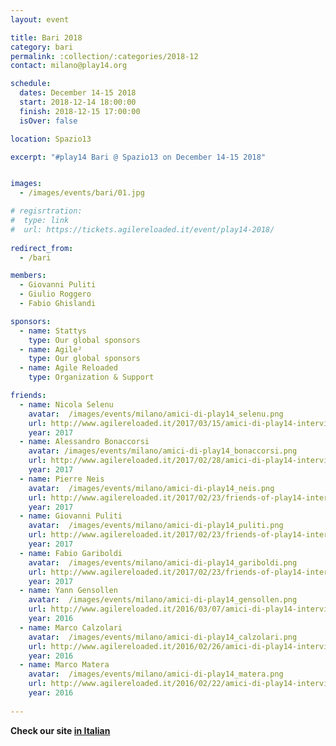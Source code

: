 ```yaml
---
layout: event

title: Bari 2018
category: bari
permalink: :collection/:categories/2018-12
contact: milano@play14.org

schedule:
  dates: December 14-15 2018
  start: 2018-12-14 18:00:00
  finish: 2018-12-15 17:00:00
  isOver: false

location: Spazio13

excerpt: "#play14 Bari @ Spazio13 on December 14-15 2018"


images:
  - /images/events/bari/01.jpg

# regisrtration:
#  type: link
#  url: https://tickets.agilereloaded.it/event/play14-2018/
  
redirect_from:
  - /bari

members:
  - Giovanni Puliti
  - Giulio Roggero
  - Fabio Ghislandi

sponsors:
  - name: Stattys
    type: Our global sponsors
  - name: Agile²
    type: Our global sponsors
  - name: Agile Reloaded
    type: Organization & Support

friends:
  - name: Nicola Selenu
    avatar:  /images/events/milano/amici-di-play14_selenu.png
    url: http://www.agilereloaded.it/2017/03/15/amici-di-play14-intervista-con-nicola-selenu/
    year: 2017
  - name: Alessandro Bonaccorsi
    avatar: /images/events/milano/amici-di-play14_bonaccorsi.png
    url: http://www.agilereloaded.it/2017/02/28/amici-di-play14-intervista-con-alessandro-bonaccorsi/
    year: 2017
  - name: Pierre Neis
    avatar:  /images/events/milano/amici-di-play14_neis.png
    url: http://www.agilereloaded.it/2017/02/23/friends-of-play14-interview-with-pierre-neis/
    year: 2017   
  - name: Giovanni Puliti
    avatar:  /images/events/milano/amici-di-play14_puliti.png
    url: http://www.agilereloaded.it/2017/02/23/friends-of-play14-interview-with-pierre-neis/
    year: 2017
  - name: Fabio Gariboldi
    avatar:  /images/events/milano/amici-di-play14_gariboldi.png
    url: http://www.agilereloaded.it/2017/02/23/friends-of-play14-interview-with-pierre-neis/
    year: 2017    
  - name: Yann Gensollen 
    avatar:  /images/events/milano/amici-di-play14_gensollen.png
    url: http://www.agilereloaded.it/2016/03/07/amici-di-play14-intervista-con-yann-gensollen/
    year: 2016
  - name: Marco Calzolari
    avatar:  /images/events/milano/amici-di-play14_calzolari.png
    url: http://www.agilereloaded.it/2016/02/26/amici-di-play14-intervista-con-marco-calzolari/
    year: 2016
  - name: Marco Matera
    avatar:  /images/events/milano/amici-di-play14_matera.png
    url: http://www.agilereloaded.it/2016/02/22/amici-di-play14-intervista-con-marco-matera/
    year: 2016
    
---
```



**Check our site [in Italian](http://www.play14.it/)**
